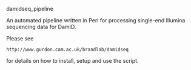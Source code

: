 damidseq_pipeline

An automated pipeline written in Perl for processing single-end Illumina sequencing data for DamID.

Please see

	http://www.gurdon.cam.ac.uk/brandlab/damidseq

for details on how to install, setup and use the script.
